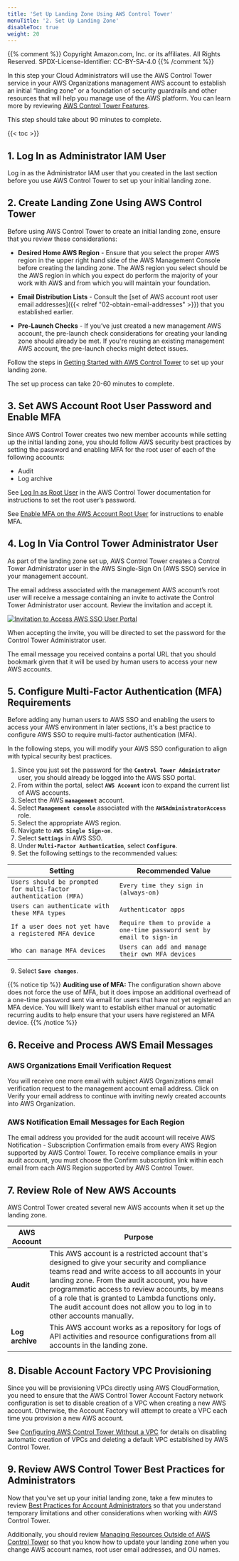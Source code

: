 ```yaml
---
title: 'Set Up Landing Zone Using AWS Control Tower'
menuTitle: '2. Set Up Landing Zone'
disableToc: true
weight: 20
---
```


{{% comment %}}
Copyright Amazon.com, Inc. or its affiliates. All Rights Reserved.
SPDX-License-Identifier: CC-BY-SA-4.0
{{% /comment %}}

In this step your Cloud Administrators will use the AWS Control Tower service in your AWS Organizations management AWS account to establish an initial “landing zone” or a foundation of security guardrails and other resources that will help you manage use of the AWS platform. You can learn more by reviewing [AWS Control Tower Features](https://aws.amazon.com/controltower/features/).

This step should take about 90 minutes to complete.

{{< toc >}}

## 1. Log In as Administrator IAM User

Log in as the Administrator IAM user that you created in the last section before you use AWS Control Tower to set up your initial landing zone.

## 2. Create Landing Zone Using AWS Control Tower

Before using AWS Control Tower to create an initial landing zone, ensure that you review these considerations:

* **Desired Home AWS Region** - Ensure that you select the proper AWS region in the upper right hand side of the AWS Management Console before creating the landing zone. The AWS region you select should be the AWS region in which you expect do perform the majority of your work with AWS and from which you will maintain your foundation.

* **Email Distribution Lists** - Consult the [set of AWS account root user email addresses]({{< relref "02-obtain-email-addresses" >}}) that you established earlier.

* **Pre-Launch Checks** - If you’ve just created a new management AWS account, the pre-launch check considerations for creating your landing zone should already be met. If you're reusing an existing management AWS account, the pre-launch checks might detect issues.

Follow the steps in [Getting Started with AWS Control Tower](https://docs.aws.amazon.com/controltower/latest/userguide/getting-started-with-control-tower.html) to set up your landing zone. 

The set up process can take 20-60 minutes to complete.

## 3. Set AWS Account Root User Password and Enable MFA

Since AWS Control Tower creates two new member accounts while setting up the initial landing zone, you should follow AWS security best practices by setting the password and enabling MFA for the root user of each of the following accounts:

* Audit
* Log archive

See [Log In as Root User](https://docs.aws.amazon.com/controltower/latest/userguide/best-practices.html#root-login) in the AWS Control Tower documentation for instructions to set the root user’s password.

See [Enable MFA on the AWS Account Root User](https://docs.aws.amazon.com/IAM/latest/UserGuide/id_root-user.html#id_root-user_manage_mfa) for instructions to enable MFA.

## 4. Log In Via Control Tower Administrator User

As part of the landing zone set up, AWS Control Tower creates a Control Tower Administrator user in the AWS Single-Sign On (AWS SSO) service in your management account. 

The email address associated with the management AWS account’s root user will receive a message containing an invite to activate the Control Tower Administrator user account.  Review the invitation and accept it.

[![Invitation to Access AWS SSO User Portal](/images/02-base/accept-aws-sso-invitation.png)](/images/02-base/accept-aws-sso-invitation.png)

When accepting the invite, you will be directed to set the password for the Control Tower Administrator user.

The email message you received contains a portal URL that you should bookmark given that it will be used by human users to access your new AWS accounts.

## 5. Configure Multi-Factor Authentication (MFA) Requirements

Before adding any human users to AWS SSO and enabling the users to access your AWS environment in later sections, it's a best practice to configure AWS SSO to require multi-factor authentication (MFA).

In the following steps, you will modify your AWS SSO configuration to align with typical security best practices.

1. Since you just set the password for the **`Control Tower Administrator`** user, you should already be logged into the AWS SSO portal.
2. From within the portal, select **`AWS Account`** icon to expand the current list of AWS accounts.
3. Select the AWS **`management`** account.
4. Select **`Management console`** associated with the **`AWSAdministratorAccess`** role.
5. Select the appropriate AWS region.
6. Navigate to **`AWS Single Sign-on`**.
7. Select **`Settings`** in AWS SSO.
8. Under **`Multi-Factor Authentication`**, select **`Configure`**.
9. Set the following settings to the recommended values:

|Setting|Recommended Value|
|-------|-----------------|
|`Users should be prompted for multi-factor authentication (MFA)`|`Every time they sign in (always-on)`|
|`Users can authenticate with these MFA types`|`Authenticator apps`|
|`If a user does not yet have a registered MFA device`|`Require them to provide a one-time password sent by email to sign-in`|
|`Who can manage MFA devices`|`Users can add and manage their own MFA devices`|

9. Select **`Save changes`**.

{{% notice tip %}}
**Auditing use of MFA:** The configuration shown above does not force the use of MFA, but it does impose an additional overhead of a one-time password sent via email for users that have not yet registered an MFA device. You will likely want to establish either manual or automatic recurring audits to help ensure that your users have registered an MFA device.
{{% /notice %}}

## 6. Receive and Process AWS Email Messages

### AWS Organizations Email Verification Request

You will receive one more email with subject AWS Organizations email verification request to the management account email address. Click on Verify your email address to continue with inviting newly created accounts into AWS Organization.

### AWS Notification Email Messages for Each Region

The email address you provided for the audit account will receive AWS Notification - Subscription Confirmation emails from every AWS Region supported by AWS Control Tower. To receive compliance emails in your audit account, you must choose the Confirm subscription link within each email from each AWS Region supported by AWS Control Tower.

## 7. Review Role of New AWS Accounts

AWS Control Tower created several new AWS accounts when it set up the landing zone.

|AWS Account|Purpose|
|-----------|-------|
|**Audit**|This AWS account is a restricted account that's designed to give your security and compliance teams read and write access to all accounts in your landing zone. From the audit account, you have programmatic access to review accounts, by means of a role that is granted to Lambda functions only. The audit account does not allow you to log in to other accounts manually. |
|**Log archive**|This AWS account works as a repository for logs of API activities and resource configurations from all accounts in the landing zone. |

## 8. Disable Account Factory VPC Provisioning

Since you will be provisioning VPCs directly using AWS CloudFormation, you need to ensure that the AWS Control Tower Account Factory network configuration is set to disable creation of a VPC when creating a new AWS account.  Otherwise, the Account Factory will attempt to create a VPC each time you provision a new AWS account.

See [Configuring AWS Control Tower Without a VPC](https://docs.aws.amazon.com/controltower/latest/userguide/configure-without-vpc.html) for details on disabling automatic creation of VPCs and deleting a default VPC established by AWS Control Tower.

## 9. Review AWS Control Tower Best Practices for Administrators

Now that you've set up your initial landing zone, take a few minutes to review [Best Practices for Account Administrators](https://docs.aws.amazon.com/controltower/latest/userguide/best-practices.html#tips-for-admin-maint) so that you understand temporary limitations and other considerations when working with AWS Control Tower.

Additionally, you should review [Managing Resources Outside of AWS Control Tower](https://docs.aws.amazon.com/controltower/latest/userguide/external-resources.html) so that you know how to update your landing zone when you change AWS account names, root user email addresses, and OU names.